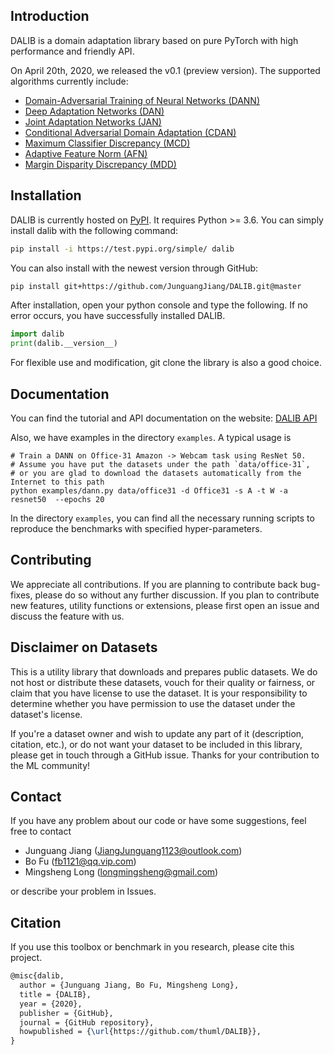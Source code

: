 ## Introduction
DALIB is a domain adaptation library based on pure PyTorch with high performance and friendly API. 

On April 20th, 2020, we released the v0.1 (preview version). The supported algorithms currently include:

- [Domain-Adversarial Training of Neural Networks 
(DANN)](https://arxiv.org/abs/1505.07818)
- [Deep Adaptation Networks (DAN)](https://arxiv.org/abs/1502.02791)
- [Joint Adaptation Networks (JAN)](https://arxiv.org/abs/1605.06636)
- [Conditional Adversarial Domain Adaptation 
(CDAN)](https://arxiv.org/abs/1705.10667)
- [Maximum Classifier Discrepancy (MCD)](https://arxiv.org/abs/1712.02560)
- [Adaptive Feature Norm (AFN)](https://arxiv.xilesou.top/abs/1811.07456)
- [ Margin Disparity Discrepancy (MDD)](https://arxiv.org/abs/1904.05801)


## Installation

DALIB is currently hosted on [PyPI](https://pypi.org/project/dalib/). It requires Python >= 3.6. You can simply install dalib with the following command:

```bash
pip install -i https://test.pypi.org/simple/ dalib
```

You can also install with the newest version through GitHub:

```bash
pip install git+https://github.com/JunguangJiang/DALIB.git@master
```

After installation, open your python console and type the following. If no error occurs, you have successfully installed DALIB.

```python
import dalib 
print(dalib.__version__)
```

For flexible use and modification, git clone the library is also a good choice. 

## Documentation
You can find the tutorial and API documentation on the website: [DALIB API](https://dalib.readthedocs.io/en/latest/index.html)

Also, we have examples in the directory `examples`. A typical usage is 
```shell script
# Train a DANN on Office-31 Amazon -> Webcam task using ResNet 50.
# Assume you have put the datasets under the path `data/office-31`, 
# or you are glad to download the datasets automatically from the Internet to this path
python examples/dann.py data/office31 -d Office31 -s A -t W -a resnet50  --epochs 20
```

In the directory `examples`, you can find all the necessary running scripts to reproduce the benchmarks with specified hyper-parameters.

## Contributing
We appreciate all contributions. If you are planning to contribute back bug-fixes, please do so without any further discussion. If you plan to contribute new features, utility functions or extensions, please first open an issue and discuss the feature with us.

## Disclaimer on Datasets

This is a utility library that downloads and prepares public datasets. We do not host or distribute these datasets, vouch for their quality or fairness, or claim that you have license to use the dataset. It is your responsibility to determine whether you have permission to use the dataset under the dataset's license.

If you're a dataset owner and wish to update any part of it (description, citation, etc.), or do not want your dataset to be included in this library, please get in touch through a GitHub issue. Thanks for your contribution to the ML community!


## Contact
If you have any problem about our code or have some suggestions, feel free to contact 
- Junguang Jiang (JiangJunguang1123@outlook.com)
- Bo Fu (fb1121@qq.vip.com)
- Mingsheng Long (longmingsheng@gmail.com)

or describe your problem in Issues.

## Citation

If you use this toolbox or benchmark in you research, please cite this project. 

```latex
@misc{dalib,
  author = {Junguang Jiang, Bo Fu, Mingsheng Long},
  title = {DALIB},
  year = {2020},
  publisher = {GitHub},
  journal = {GitHub repository},
  howpublished = {\url{https://github.com/thuml/DALIB}},
}
```